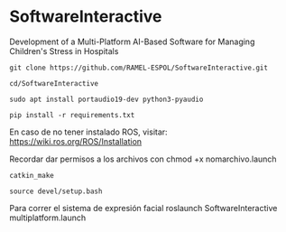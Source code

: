 # SoftwareInteractive
Development of a Multi-Platform AI-Based Software for Managing Children's Stress in Hospitals

    git clone https://github.com/RAMEL-ESPOL/SoftwareInteractive.git

    cd/SoftwareInteractive

    sudo apt install portaudio19-dev python3-pyaudio

    pip install -r requirements.txt

En caso de no tener instalado ROS, visitar: https://wiki.ros.org/ROS/Installation

Recordar dar permisos a los archivos con chmod +x nomarchivo.launch

    catkin_make

    source devel/setup.bash

Para correr el sistema de expresión facial 
    roslaunch SoftwareInteractive multiplatform.launch



